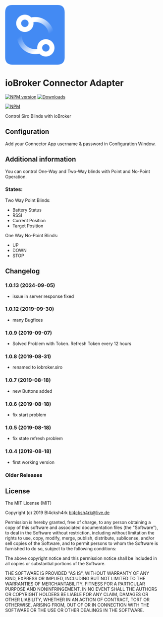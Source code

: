 
![Logo](admin/Connector.png)
# ioBroker Connector Adapter

[![NPM version](http://img.shields.io/npm/v/iobroker.siro.svg)](https://www.npmjs.com/package/iobroker.siro)
[![Downloads](https://img.shields.io/npm/dm/iobroker.siro.svg)](https://www.npmjs.com/package/iobroker.siro)

[![NPM](https://nodei.co/npm/iobroker.siro.png?downloads=true)](https://nodei.co/npm/iobroker.siro/)

Control Siro Blinds with ioBroker

## Configuration

Add your Connector App username & password in Configuration Window.

## Additional information
You can control One-Way and Two-Way blinds with Point and No-Point Operation.

### States: 

Two Way Point Blinds: 
- Battery Status
- RSSI
- Current Position
- Target Position

One Way No-Point Blinds:
- UP
- DOWN
- STOP


## Changelog
### 1.0.13 (2024-09-05)
* issue in server response fixed

### 1.0.12 (2019-09-30)
* many Bugfixes

### 1.0.9 (2019-09-07)
* Solved Problem with Token. Refresh Token every 12 hours

### 1.0.8 (2019-08-31)
* renamed to iobroker.siro

### 1.0.7 (2019-08-18)
* new Buttons added

### 1.0.6 (2019-08-18)
* fix start problem

### 1.0.5 (2019-08-18)
* fix state refresh problem

### 1.0.4 (2019-08-18)
* first working version

### Older Releases

## License

The MIT License (MIT)

Copyright (c) 2019 Bl4cksh4rk <bl4cksh4rk@live.de>

Permission is hereby granted, free of charge, to any person obtaining a copy
of this software and associated documentation files (the "Software"), to deal
in the Software without restriction, including without limitation the rights
to use, copy, modify, merge, publish, distribute, sublicense, and/or sell
copies of the Software, and to permit persons to whom the Software is
furnished to do so, subject to the following conditions:

The above copyright notice and this permission notice shall be included in
all copies or substantial portions of the Software.

THE SOFTWARE IS PROVIDED "AS IS", WITHOUT WARRANTY OF ANY KIND, EXPRESS OR
IMPLIED, INCLUDING BUT NOT LIMITED TO THE WARRANTIES OF MERCHANTABILITY,
FITNESS FOR A PARTICULAR PURPOSE AND NONINFRINGEMENT. IN NO EVENT SHALL THE
AUTHORS OR COPYRIGHT HOLDERS BE LIABLE FOR ANY CLAIM, DAMAGES OR OTHER
LIABILITY, WHETHER IN AN ACTION OF CONTRACT, TORT OR OTHERWISE, ARISING FROM,
OUT OF OR IN CONNECTION WITH THE SOFTWARE OR THE USE OR OTHER DEALINGS IN
THE SOFTWARE.
